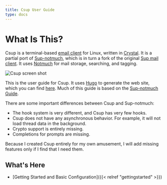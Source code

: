 ```yaml
---
title: Csup User Guide
type: docs
---
```


# What Is This?

Csup is a terminal-based [email client](https://www.bloovis.com/cgit/csup/) for Linux,
written in [Crystal](https://crystal-lang.org/).  It is a partial port of
[Sup-notmuch](https://www.bloovis.com/cgit/sup-notmuch/), which is in turn
a fork of the original [Sup mail client](https://github.com/sup-heliotrope/sup).
It uses [Notmuch](https://notmuchmail.org/) for mail storage, searching, and tagging.

![Csup screen shot](/csupguide/images/csup-screen-shot.png)

This is the user guide for Csup.
It uses [Hugo](https://gohugo.io/) to generate the web site, which you can find
[here](https://www.bloovis.com/csupguide/).
Much of this guide is based on the [Sup-notmuch Guide](https://www.bloovis.com/supguide/).

There are some important differences between Csup and Sup-notmuch:

* The hook system is very different, and Csup has very few hooks.
* Csup does not have any asynchronous behavior.  For example, it will not load
thread data in the background.
* Crypto support is entirely missing.
* Completions for prompts are missing.

Because I created Csup entirely for my own amusement, I will add missing features
only if I find that I need them.

## What's Here

* [Getting Started and Basic Configuration]({{< relref "gettingstarted" >}})
